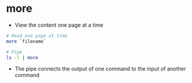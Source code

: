 # more

- View the content one page at a time

```bash
# Read one page at time
more `filename`

# Pipe
ls -l | more
```

- The pipe connects the output of one command to the input of another command
